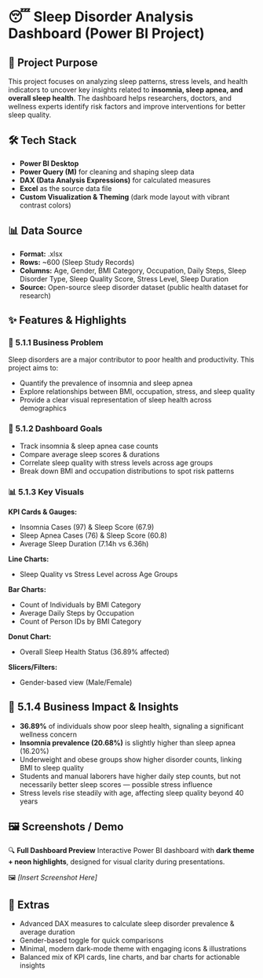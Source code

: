 # 😴 Sleep Disorder Analysis Dashboard (Power BI Project)

## 📌 Project Purpose

This project focuses on analyzing sleep patterns, stress levels, and health indicators to uncover key insights related to **insomnia, sleep apnea, and overall sleep health**. The dashboard helps researchers, doctors, and wellness experts identify risk factors and improve interventions for better sleep quality.

## 🛠️ Tech Stack

* **Power BI Desktop**
* **Power Query (M)** for cleaning and shaping sleep data
* **DAX (Data Analysis Expressions)** for calculated measures
* **Excel** as the source data file
* **Custom Visualization & Theming** (dark mode layout with vibrant contrast colors)

## 📊 Data Source

* **Format:** .xlsx
* **Rows:** \~600 (Sleep Study Records)
* **Columns:** Age, Gender, BMI Category, Occupation, Daily Steps, Sleep Disorder Type, Sleep Quality Score, Stress Level, Sleep Duration
* **Source:** Open-source sleep disorder dataset (public health dataset for research)

## ✨ Features & Highlights

### 🧩 5.1.1 Business Problem

Sleep disorders are a major contributor to poor health and productivity.
This project aims to:

* Quantify the prevalence of insomnia and sleep apnea
* Explore relationships between BMI, occupation, stress, and sleep quality
* Provide a clear visual representation of sleep health across demographics

### 🎯 5.1.2 Dashboard Goals

* Track insomnia & sleep apnea case counts
* Compare average sleep scores & durations
* Correlate sleep quality with stress levels across age groups
* Break down BMI and occupation distributions to spot risk patterns

### 📊 5.1.3 Key Visuals

**KPI Cards & Gauges:**

* Insomnia Cases (97) & Sleep Score (67.9)
* Sleep Apnea Cases (76) & Sleep Score (60.8)
* Average Sleep Duration (7.14h vs 6.36h)

**Line Charts:**

* Sleep Quality vs Stress Level across Age Groups

**Bar Charts:**

* Count of Individuals by BMI Category
* Average Daily Steps by Occupation
* Count of Person IDs by BMI Category

**Donut Chart:**

* Overall Sleep Health Status (36.89% affected)

**Slicers/Filters:**

* Gender-based view (Male/Female)

## 💼 5.1.4 Business Impact & Insights

* **36.89%** of individuals show poor sleep health, signaling a significant wellness concern
* **Insomnia prevalence (20.68%)** is slightly higher than sleep apnea (16.20%)
* Underweight and obese groups show higher disorder counts, linking BMI to sleep quality
* Students and manual laborers have higher daily step counts, but not necessarily better sleep scores — possible stress influence
* Stress levels rise steadily with age, affecting sleep quality beyond 40 years

## 🖼️ Screenshots / Demo

🔍 **Full Dashboard Preview**
Interactive Power BI dashboard with **dark theme + neon highlights**, designed for visual clarity during presentations.

🖼️ *\[Insert Screenshot Here]*

## 📎 Extras

* Advanced DAX measures to calculate sleep disorder prevalence & average duration
* Gender-based toggle for quick comparisons
* Minimal, modern dark-mode theme with engaging icons & illustrations
* Balanced mix of KPI cards, line charts, and bar charts for actionable insights

